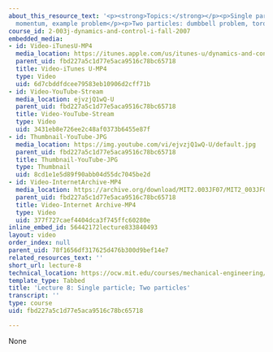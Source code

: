 ```yaml
---
about_this_resource_text: '<p><strong>Topics:</strong></p><p>Single particle: angular
  momentum, example problem</p><p>Two particles: dumbbell problem, torque</p>'
course_id: 2-003j-dynamics-and-control-i-fall-2007
embedded_media:
- id: Video-iTunesU-MP4
  media_location: https://itunes.apple.com/us/itunes-u/dynamics-and-control-i/id844431927?mt=10
  parent_uid: fbd227a5c1d77e5aca9516c78bc65718
  title: Video-iTunes U-MP4
  type: Video
  uid: 6d7cbddfdcee79583eb10906d2cff71b
- id: Video-YouTube-Stream
  media_location: ejvzjQ1wQ-U
  parent_uid: fbd227a5c1d77e5aca9516c78bc65718
  title: Video-YouTube-Stream
  type: Video
  uid: 3431eb8e726ee2c48af0373b6455e87f
- id: Thumbnail-YouTube-JPG
  media_location: https://img.youtube.com/vi/ejvzjQ1wQ-U/default.jpg
  parent_uid: fbd227a5c1d77e5aca9516c78bc65718
  title: Thumbnail-YouTube-JPG
  type: Thumbnail
  uid: 8cd1e1e5d89f90abb04d55dc7045be2d
- id: Video-InternetArchive-MP4
  media_location: https://archive.org/download/MIT2.003JF07/MIT2_003JF07lec08_220k.mp4
  parent_uid: fbd227a5c1d77e5aca9516c78bc65718
  title: Video-Internet Archive-MP4
  type: Video
  uid: 377f727caef4404dca3f745ffc60280e
inline_embed_id: 56442172lecture833840493
layout: video
order_index: null
parent_uid: 78f1656df317625d476b300d9bef14e7
related_resources_text: ''
short_url: lecture-8
technical_location: https://ocw.mit.edu/courses/mechanical-engineering/2-003j-dynamics-and-control-i-fall-2007/video-lectures/lecture-8
template_type: Tabbed
title: 'Lecture 8: Single particle; Two particles'
transcript: ''
type: course
uid: fbd227a5c1d77e5aca9516c78bc65718

---
```

None
